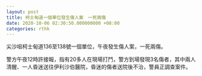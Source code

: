 ```yaml
---
layout: post
title: 柯士甸道一個單位發生傷人案　一死兩傷
date: 2020-10-06 02:30:50.000000000 +08:00
categories: rthk
---
```


尖沙咀柯士甸道136至138號一個單位，午夜發生傷人案，一死兩傷。

警方午夜12時許接報，指有20多人在現場打鬥，警方到場發現3名傷者，其中兩人清醒、一人昏迷送往伊利沙伯醫院，昏迷的傷者送院後不治，警員正調查案件。
